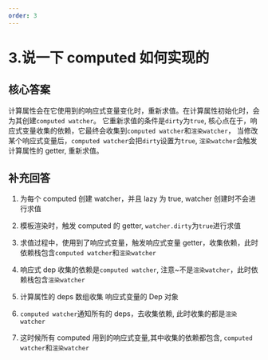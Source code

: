 ```yaml
---
order: 3
---
```

# 3.说一下 computed 如何实现的

## 核心答案

计算属性会在它使用到的响应式变量变化时，重新求值。在计算属性初始化时，会为其创建`computed watcher`。
它重新求值的条件是`dirty`为`true`, 核心点在于，响应式变量收集的依赖，它最终会收集到`computed watcher`和`渲染watcher`，
当修改某个响应式变量后，`computed watcher`会把`dirty`设置为`true`, `渲染watcher`会触发计算属性的 getter, 重新求值。

## 补充回答

1. 为每个 computed 创建 watcher，并且 lazy 为 true, watcher 创建时不会进行求值

2. 模板渲染时，触发 computed 的 getter, `watcher.dirty`为`true`进行求值

3. 求值过程中，使用到了响应式变量，触发响应式变量 getter，收集依赖，此时依赖栈包含`computed watcher`和`渲染watcher`

4. 响应式 dep 收集的依赖是`computed watcher`, 注意~不是`渲染watcher`，此时依赖栈包含`渲染watcher`

5. 计算属性的 deps 数组收集 响应式变量的 Dep 对象

6. `computed watcher`通知所有的 deps，去收集依赖, 此时收集的都是`渲染watcher`

7. 这时候所有 computed 用到的响应式变量,其中收集的依赖都包含, `computed watcher`和`渲染watcher`

